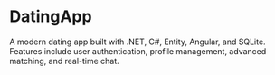 # DatingApp
A modern dating app built with .NET, C#, Entity, Angular, and SQLite. Features include user authentication, profile management, advanced matching, and real-time chat.
